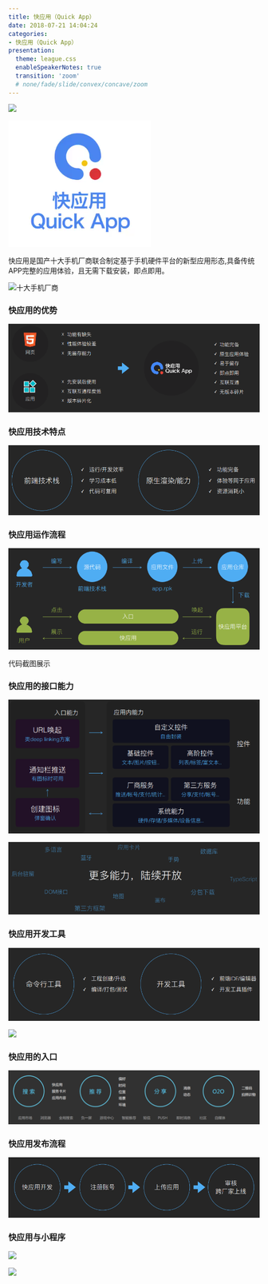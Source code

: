 ```yaml
---
title: 快应用（Quick App）
date: 2018-07-21 14:04:24
categories:
- 快应用（Quick App）
presentation:
  theme: league.css
  enableSpeakerNotes: true
  transition: 'zoom' 
  # none/fade/slide/convex/concave/zoom
---
```

<!-- slide data-transition="zoom" -->
<!-- <img src="../images/2018-07-21_213941.png" width="50%"> -->
![](https://pic2.zhimg.com/80/v2-1f168e82f01be7daf358a36b7fd5e7b5_hd.jpg)

<!-- slide data-transition="zoom" -->
[![快应用官方宣传片](../images/2018-07-21_222732.png)](https://swsdl.vivo.com.cn/appstore/developer/uploadfile/20180323/20180323183010837.mp4)

<!-- slide data-transition="zoom" -->
快应用是国产十大手机厂商联合制定基于手机硬件平台的新型应用形态,具备传统APP完整的应用体验，且无需下载安装，即点即用。

![十大手机厂商](https://pic1.zhimg.com/v2-bfb104aa16cff7d6400ed8b2b3e7a278_b.jpg)

<!-- slide data-transition="zoom" -->
### 快应用的优势
![快应用的优势](../images/2018-07-21_171345.png)

<!-- slide data-transition="zoom" -->
### 快应用技术特点
![快应用技术特点](../images/2018-07-21_171426.png)

<!-- slide data-transition="zoom" -->
### 快应用运作流程
![快应用运作流程](../images/2018-07-21_171446.png)

<!-- slide vertical=true data-transition="convex" -->
代码截图展示

<!-- slide data-transition="zoom" -->
### 快应用的接口能力
![快应用的接口能力](../images/2018-07-21_205954.png)

<!-- slide vertical=true data-transition="convex" -->
![](../images/2018-07-21_210140.png)

<!-- slide data-transition="zoom" -->
### 快应用开发工具
![](../images/2018-07-21_210839.png)

<!-- slide vertical=true data-transition="convex" -->
![](https://doc.quickapp.cn/tutorial/getting-started/build-environment.png)

<!-- slide data-transition="zoom" -->
### 快应用的入口
![](../images/2018-07-21_213200.png)

<!-- slide data-transition="zoom" -->
### 快应用发布流程
![](../images/2018-07-21_214527.png)

<!-- slide data-transition="zoom" -->
### 快应用与小程序
![](http://5b0988e595225.cdn.sohucs.com/images/20180720/90a00b867c6c4ed3a494e75a7a6b015f.jpeg)

<!-- slide data-transition="zoom" -->
![](http://5b0988e595225.cdn.sohucs.com/images/20180621/e6e0e2581c2c484aabf0e8702ce10dfd.jpeg)

<!-- slide data-transition="zoom" data-background-image="https://i.loli.net/2016/07/18/578c66da6a5a3.jpg" -->
